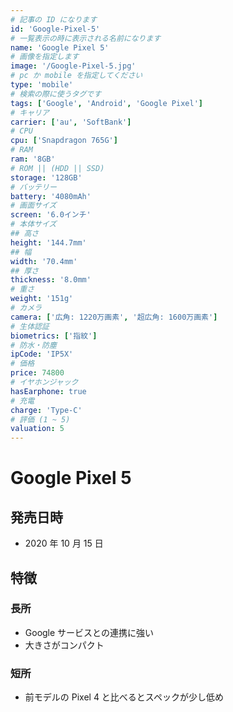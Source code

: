 ```yaml
---
# 記事の ID になります
id: 'Google-Pixel-5'
# 一覧表示の時に表示される名前になります
name: 'Google Pixel 5'
# 画像を指定します
image: '/Google-Pixel-5.jpg'
# pc か mobile を指定してください
type: 'mobile'
# 検索の際に使うタグです
tags: ['Google', 'Android', 'Google Pixel']
# キャリア
carrier: ['au', 'SoftBank']
# CPU
cpu: ['Snapdragon 765G']
# RAM
ram: '8GB'
# ROM || (HDD || SSD)
storage: '128GB'
# バッテリー
battery: '4080mAh'
# 画面サイズ
screen: '6.0インチ'
# 本体サイズ
## 高さ
height: '144.7mm'
## 幅
width: '70.4mm'
## 厚さ
thickness: '8.0mm'
# 重さ
weight: '151g'
# カメラ
camera: ['広角: 1220万画素', '超広角: 1600万画素']
# 生体認証
biometrics: ['指紋']
# 防水・防塵
ipCode: 'IP5X'
# 価格
price: 74800
# イヤホンジャック
hasEarphone: true
# 充電
charge: 'Type-C'
# 評価 (1 ~ 5)
valuation: 5
---
```


# Google Pixel 5

## 発売日時

- 2020 年 10 月 15 日

## 特徴

### 長所

- Google サービスとの連携に強い
- 大きさがコンパクト

### 短所

- 前モデルの Pixel 4 と比べるとスペックが少し低め
